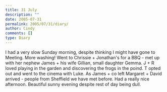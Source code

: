 ```yaml
---
title: 31 July
description: ""
date: 2005-07-31
permalink: 2005/07/31/diary/
author: Cindy
comments: []
type: Diary
---
```


I had a very slow Sunday morning, despite thinking I might have gone to Meeting. More washing! Went to Chrissie + Jonathan's for a BBQ - met up with her nephew James + his wife Gillian, small daughter Gemma. J + R loved playing in the garden and discovering the frogs in the poind. T opted out and went to the cinema with Luke. As James + co left Margaret + David arrived - people from Sheffield we have met before. Had a really nice afternoon. Beautiful sunny evening despite rest of day being dull.
